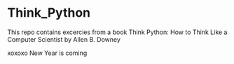 # Think_Python
This repo contains excercies from a book
Think Python: How to Think Like a Computer Scientist by Allen B. Downey

xoxoxo New Year is coming
